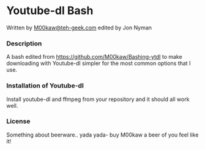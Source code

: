 # Youtube-dl Bash

Written by M00kaw@teh-geek.com edited by Jon Nyman

### Description

A bash edited from <https://github.com/M00kaw/Bashing-ytdl> to make downloading with Youtube-dl simpler for the most common options that I use.

### Installation of Youtube-dl

Install youtube-dl and ffmpeg from your repository and it should all work well. 

### License

Something about beerware.. yada yada-  buy M00kaw a beer of you feel like it! 
